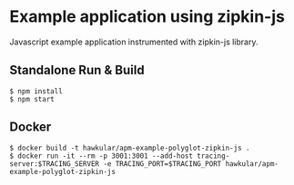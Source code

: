 # Example application using zipkin-js

Javascript example application instrumented with zipkin-js library.

## Standalone Run & Build
```shell
$ npm install
$ npm start
```

## Docker
```shell
$ docker build -t hawkular/apm-example-polyglot-zipkin-js .
$ docker run -it --rm -p 3001:3001 --add-host tracing-server:$TRACING_SERVER -e TRACING_PORT=$TRACING_PORT hawkular/apm-example-polyglot-zipkin-js
```
